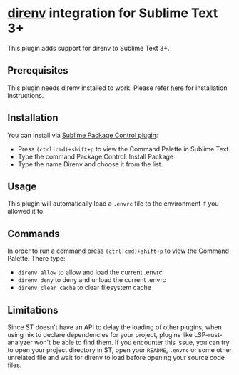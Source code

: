 # [direnv](https://direnv.net) integration for Sublime Text 3+

This plugin adds support for direnv to Sublime Text 3+.

## Prerequisites

This plugin needs direnv installed to work. Please refer [here](https://direnv.net/docs/installation.html) for installation instructions.

## Installation

You can install via [Sublime Package Control plugin](https://packagecontrol.io/installation):

* Press `(ctrl|cmd)+shift+p` to view the Command Palette in Sublime Text.
* Type the command Package Control: Install Package
* Type the name Direnv and choose it from the list.

## Usage

This plugin will automatically load a `.envrc` file to the environment if you allowed it to.

## Commands

In order to run a command press `(ctrl|cmd)+shift+p` to view the Command Palette. There type:

* `direnv allow` to allow and load the current .envrc
* `direnv deny` to deny and unload the current .envrc
* `direnv clear cache` to clear filesystem cache


## Limitations

Since ST doesn't have an API to delay the loading of other plugins,
when using nix to declare dependencies for your project,
plugins like LSP-rust-analyzer won't be able to find them.
If you encounter this issue, you can try to open your project directory in ST,
open your `README`,  `.envrc` or some other unrelated file and
wait for direnv to load before opening your source code files.
